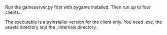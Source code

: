 Run the gameserver.py first with pygame installed.
Then run up to four clients.

The executable is a pyinstaller version for the client only.  You need .exe, the assets directory and the _internals directory.

